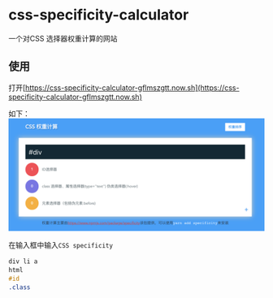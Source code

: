 # css-specificity-calculator
一个对CSS 选择器权重计算的网站

## 使用
打开[https://css-specificity-calculator-gflmszgtt.now.sh](https://css-specificity-calculator-gflmszgtt.now.sh)

如下：
![](./imgs/page.png)

在输入框中输入`CSS specificity`

```css
div li a 
html
#id
.class
```